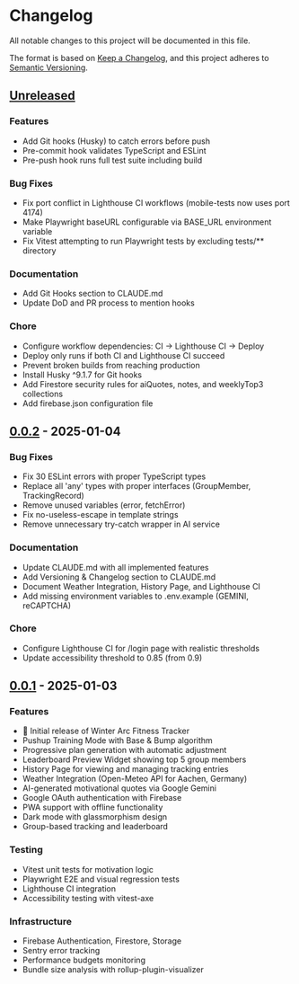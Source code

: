 # Changelog

All notable changes to this project will be documented in this file.

The format is based on [Keep a Changelog](https://keepachangelog.com/en/1.0.0/),
and this project adheres to [Semantic Versioning](https://semver.org/spec/v2.0.0.html).

## [Unreleased]

### Features
- Add Git hooks (Husky) to catch errors before push
- Pre-commit hook validates TypeScript and ESLint
- Pre-push hook runs full test suite including build

### Bug Fixes
- Fix port conflict in Lighthouse CI workflows (mobile-tests now uses port 4174)
- Make Playwright baseURL configurable via BASE_URL environment variable
- Fix Vitest attempting to run Playwright tests by excluding tests/** directory

### Documentation
- Add Git Hooks section to CLAUDE.md
- Update DoD and PR process to mention hooks

### Chore
- Configure workflow dependencies: CI → Lighthouse CI → Deploy
- Deploy only runs if both CI and Lighthouse CI succeed
- Prevent broken builds from reaching production
- Install Husky ^9.1.7 for Git hooks
- Add Firestore security rules for aiQuotes, notes, and weeklyTop3 collections
- Add firebase.json configuration file

## [0.0.2] - 2025-01-04

### Bug Fixes
- Fix 30 ESLint errors with proper TypeScript types
- Replace all 'any' types with proper interfaces (GroupMember, TrackingRecord)
- Remove unused variables (error, fetchError)
- Fix no-useless-escape in template strings
- Remove unnecessary try-catch wrapper in AI service

### Documentation
- Update CLAUDE.md with all implemented features
- Add Versioning & Changelog section to CLAUDE.md
- Document Weather Integration, History Page, and Lighthouse CI
- Add missing environment variables to .env.example (GEMINI, reCAPTCHA)

### Chore
- Configure Lighthouse CI for /login page with realistic thresholds
- Update accessibility threshold to 0.85 (from 0.9)

## [0.0.1] - 2025-01-03

### Features
- 🎉 Initial release of Winter Arc Fitness Tracker
- Pushup Training Mode with Base & Bump algorithm
- Progressive plan generation with automatic adjustment
- Leaderboard Preview Widget showing top 5 group members
- History Page for viewing and managing tracking entries
- Weather Integration (Open-Meteo API for Aachen, Germany)
- AI-generated motivational quotes via Google Gemini
- Google OAuth authentication with Firebase
- PWA support with offline functionality
- Dark mode with glassmorphism design
- Group-based tracking and leaderboard

### Testing
- Vitest unit tests for motivation logic
- Playwright E2E and visual regression tests
- Lighthouse CI integration
- Accessibility testing with vitest-axe

### Infrastructure
- Firebase Authentication, Firestore, Storage
- Sentry error tracking
- Performance budgets monitoring
- Bundle size analysis with rollup-plugin-visualizer

[unreleased]: https://github.com/WildDragonKing/winter-arc-app/compare/v0.0.2...HEAD
[0.0.2]: https://github.com/WildDragonKing/winter-arc-app/compare/v0.0.1...v0.0.2
[0.0.1]: https://github.com/WildDragonKing/winter-arc-app/releases/tag/v0.0.1
